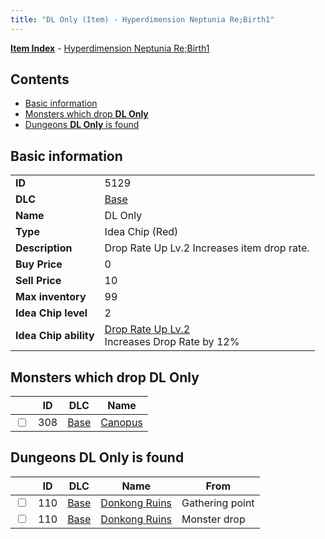 ```yaml
---
title: "DL Only (Item) - Hyperdimension Neptunia Re;Birth1"
---
```


[**Item Index**](/neptunia/rb1/item/index.html) - [Hyperdimension Neptunia Re;Birth1](/neptunia/rb1)

## Contents

- [Basic information](#basic-information)
- [Monsters which drop **DL Only**](#monsters-which-drop-dl-only)
- [Dungeons **DL Only** is found](#dungeons-dl-only-is-found)

## Basic information

|   |   |
| -- | -- |
| **ID** | 5129 |
| **DLC** | [Base](/neptunia/rb1/dlc/1-base.html) |
| **Name** | DL Only |
| **Type** | Idea Chip (Red) |
| **Description** | Drop Rate Up Lv.2 Increases item drop rate. |
| **Buy Price** | 0 |
| **Sell Price** | 10 |
| **Max inventory** | 99 |
| **Idea Chip level** | 2 |
| **Idea Chip ability** | [Drop Rate Up Lv.2](/neptunia/rb1/avatar/1-9628-drop-rate-up-lv-2.html)<br />Increases Drop Rate by 12% |


## Monsters which drop **DL Only**

|    | ID | DLC | Name |
| -- | -- | --- | ---- |
| <input type="checkbox" id="rb1-monster-1-308" class="trackbox" /> | 308 | [Base](/neptunia/rb1/dlc/1-base.html) | [Canopus](/neptunia/rb1/monster/1-308-canopus.html) |


## Dungeons **DL Only** is found

|    | ID | DLC | Name | From |
| -- | -- | --- | ---- | ---- |
| <input type="checkbox" id="rb1-dungeon-1-110" class="trackbox" /> | 110 | [Base](/neptunia/rb1/dlc/1-base.html) | [Donkong Ruins](/neptunia/rb1/dungeon/1-110-donkong-ruins.html) | Gathering point |
| <input type="checkbox" id="rb1-dungeon-1-110" class="trackbox" /> | 110 | [Base](/neptunia/rb1/dlc/1-base.html) | [Donkong Ruins](/neptunia/rb1/dungeon/1-110-donkong-ruins.html) | Monster drop |
